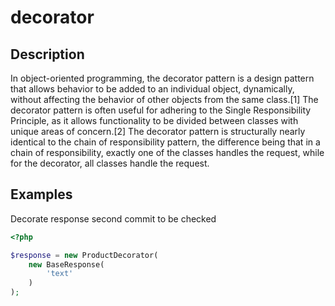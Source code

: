 # decorator

## Description
In object-oriented programming, the decorator pattern is a design pattern that allows behavior to be added to an individual object, dynamically, without affecting the behavior of other objects from the same class.[1] The decorator pattern is often useful for adhering to the Single Responsibility Principle, as it allows functionality to be divided between classes with unique areas of concern.[2] The decorator pattern is structurally nearly identical to the chain of responsibility pattern, the difference being that in a chain of responsibility, exactly one of the classes handles the request, while for the decorator, all classes handle the request.


## Examples

Decorate response
second commit to be checked
```php
<?php

$response = new ProductDecorator(
    new BaseResponse(
        'text'
    )
);
```